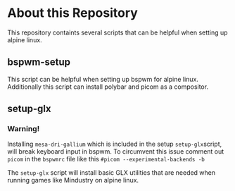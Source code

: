 # About this Repository
This repository containts several scripts that can be helpful when setting up alpine linux.

## bspwm-setup
This script can be helpful when setting up bspwm for alpine linux. Additionally this script can install polybar and picom as a compositor.

## setup-glx

### Warning!

Installing `mesa-dri-gallium` which is included in the setup `setup-glx`script, will break keyboard input in bspwm. To circumvent this issue comment out `picom` in the `bspwmrc` file like this `#picom --experimental-backends -b` 

The `setup-glx` script will install basic GLX utilities that are needed when running games like Mindustry on alpine linux.


